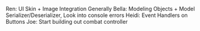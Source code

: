 Ren: UI Skin + Image Integration Generally
Bella: Modeling Objects + Model Serializer/Deserializer, Look into console errors
Heidi: Event Handlers on Buttons
Joe: Start building out combat controller